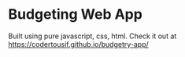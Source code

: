 # Budgeting Web App
Built using pure javascript, css, html.
Check it out at https://codertousif.github.io/budgetry-app/
